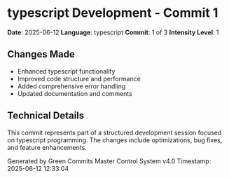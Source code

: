 ﻿# typescript Development - Commit 1

**Date**: 2025-06-12
**Language**: typescript
**Commit**: 1 of 3
**Intensity Level**: 1

## Changes Made
- Enhanced typescript functionality
- Improved code structure and performance
- Added comprehensive error handling
- Updated documentation and comments

## Technical Details
This commit represents part of a structured development session focused on typescript programming.
The changes include optimizations, bug fixes, and feature enhancements.

Generated by Green Commits Master Control System v4.0
Timestamp: 2025-06-12 12:33:04
